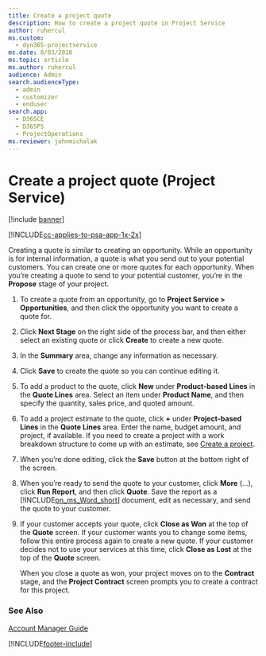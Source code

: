 ```yaml
---
title: Create a project quote
description: How to create a project quote in Project Service
author: ruhercul
ms.custom: 
  - dyn365-projectservice
ms.date: 8/03/2018
ms.topic: article
ms.author: ruhercul
audience: Admin
search.audienceType: 
  - admin
  - customizer
  - enduser
search.app: 
  - D365CE
  - D365PS
  - ProjectOperations
ms.reviewer: johnmichalak
---
```

# Create a project quote (Project Service)

[!include [banner](../includes/psa-now-project-operations.md)]

[!INCLUDE[cc-applies-to-psa-app-1x-2x](../includes/cc-applies-to-psa-app-1x-2x.md)]

Creating a quote is similar to creating an opportunity. While an opportunity is for internal information, a quote is what you send out to your potential customers. You can create one or more quotes for each opportunity. When you’re creating a quote to send to your potential customer, you’re in the **Propose** stage of your project.  
  
1. To create a quote from an opportunity, go to **Project Service > Opportunities**, and then click the opportunity you want to create a quote for.  
  
2. Click **Next Stage** on the right side of the process bar, and then either select an existing quote or click **Create** to create a new quote.  
  
3. In the **Summary** area, change any information as necessary.  
  
4. Click **Save** to create the quote so you can continue editing it.  
  
5. To add a product to the quote, click **New** under **Product-based Lines** in the **Quote Lines** area. Select an item under **Product Name**, and then specify the quantity, sales price, and quoted amount.  
  
6. To add a project estimate to the quote, click **+** under **Project-based Lines** in the **Quote Lines** area. Enter the name, budget amount, and project, if available. If you need to create a project with a work breakdown structure to come up with an estimate, see [Create a project](../psa/create-project.md).  
  
7. When you’re done editing, click the **Save** button at the bottom right of the screen.  
  
8. When you’re ready to send the quote to your customer, click **More** (…), click **Run Report**, and then click **Quote**. Save the report as a [!INCLUDE[pn_ms_Word_short](../includes/pn-ms-word-short.md)] document, edit as necessary, and send the quote to your customer.  
  
9. If your customer accepts your quote, click **Close as Won** at the top of the **Quote** screen. If your customer wants you to change some items, follow this entire process again to create a new quote. If your customer decides not to use your services at this time, click **Close as Lost** at the top of the **Quote** screen.  
  
   When you close a quote as won, your project moves on to the **Contract** stage, and the **Project Contract** screen prompts you to create a contract for this project.  
  
### See Also  
 [Account Manager Guide](../psa/account-manager-guide.md)


[!INCLUDE[footer-include](../includes/footer-banner.md)]
